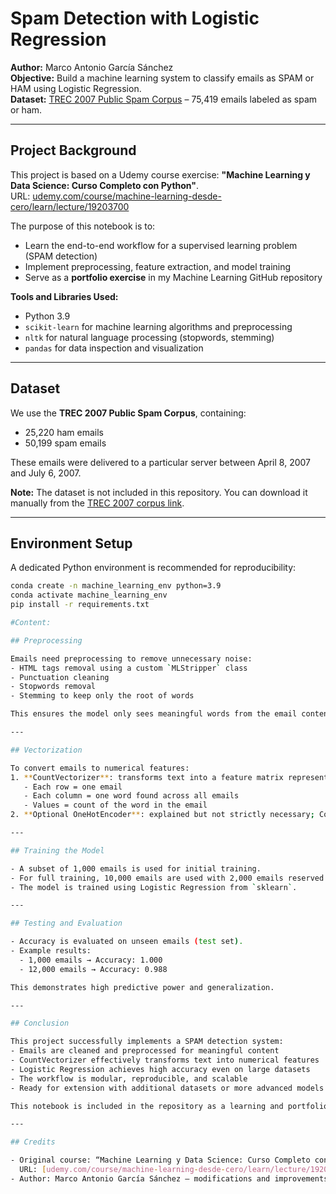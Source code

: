 # Spam Detection with Logistic Regression

**Author:** Marco Antonio García Sánchez  
**Objective:** Build a machine learning system to classify emails as SPAM or HAM using Logistic Regression.  
**Dataset:** [TREC 2007 Public Spam Corpus](http://plg.uwaterloo.ca/~gvcormac/trec07/) – 75,419 emails labeled as spam or ham.  

---

## Project Background

This project is based on a Udemy course exercise: **"Machine Learning y Data Science: Curso Completo con Python"**.  
URL: [udemy.com/course/machine-learning-desde-cero/learn/lecture/19203700](http://udemy.com/course/machine-learning-desde-cero/learn/lecture/19203700)  

The purpose of this notebook is to:

- Learn the end-to-end workflow for a supervised learning problem (SPAM detection)  
- Implement preprocessing, feature extraction, and model training  
- Serve as a **portfolio exercise** in my Machine Learning GitHub repository  

**Tools and Libraries Used:**

- Python 3.9  
- `scikit-learn` for machine learning algorithms and preprocessing  
- `nltk` for natural language processing (stopwords, stemming)  
- `pandas` for data inspection and visualization  

---

## Dataset

We use the **TREC 2007 Public Spam Corpus**, containing:

- 25,220 ham emails  
- 50,199 spam emails  

These emails were delivered to a particular server between April 8, 2007 and July 6, 2007.  

**Note:** The dataset is not included in this repository. You can download it manually from the [TREC 2007 corpus link](http://plg.uwaterloo.ca/~gvcormac/trec07/).

---

## Environment Setup

A dedicated Python environment is recommended for reproducibility:

```bash
conda create -n machine_learning_env python=3.9
conda activate machine_learning_env
pip install -r requirements.txt

#Content:

## Preprocessing

Emails need preprocessing to remove unnecessary noise:  
- HTML tags removal using a custom `MLStripper` class  
- Punctuation cleaning  
- Stopwords removal  
- Stemming to keep only the root of words  

This ensures the model only sees meaningful words from the email content.

---

## Vectorization

To convert emails to numerical features:  
1. **CountVectorizer**: transforms text into a feature matrix representing word counts.  
   - Each row = one email  
   - Each column = one word found across all emails  
   - Values = count of the word in the email  
2. **Optional OneHotEncoder**: explained but not strictly necessary; CountVectorizer is sufficient for this task.

---

## Training the Model

- A subset of 1,000 emails is used for initial training.  
- For full training, 10,000 emails are used with 2,000 emails reserved for testing.  
- The model is trained using Logistic Regression from `sklearn`.

---

## Testing and Evaluation

- Accuracy is evaluated on unseen emails (test set).  
- Example results:  
  - 1,000 emails → Accuracy: 1.000  
  - 12,000 emails → Accuracy: 0.988  

This demonstrates high predictive power and generalization.

---

## Conclusion

This project successfully implements a SPAM detection system:  
- Emails are cleaned and preprocessed for meaningful content  
- CountVectorizer effectively transforms text into numerical features  
- Logistic Regression achieves high accuracy even on large datasets  
- The workflow is modular, reproducible, and scalable  
- Ready for extension with additional datasets or more advanced models  

This notebook is included in the repository as a learning and portfolio exercise, demonstrating a full pipeline for a supervised machine learning problem.

---

## Credits

- Original course: “Machine Learning y Data Science: Curso Completo con Python” (Udemy)  
  URL: [udemy.com/course/machine-learning-desde-cero/learn/lecture/19203700](https://www.udemy.com/course/machine-learning-desde-cero/learn/lecture/19203700)  
- Author: Marco Antonio García Sánchez – modifications and improvements for GitHub portfolio

